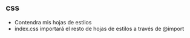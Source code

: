 ## css

- Contendra mis hojas de estilos
- index.css importará el resto de hojas de estilos a través de @import
